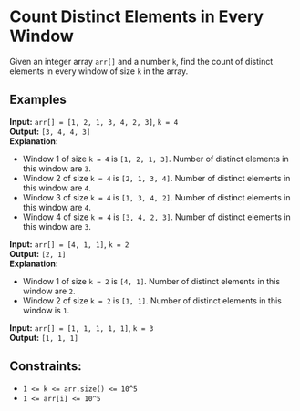 # Count Distinct Elements in Every Window

Given an integer array `arr[]` and a number `k`, find the count of distinct elements in every window of size `k` in the array.

## Examples

**Input:** `arr[] = [1, 2, 1, 3, 4, 2, 3]`, `k = 4`  
**Output:** `[3, 4, 4, 3]`  
**Explanation:** 
- Window 1 of size `k = 4` is `[1, 2, 1, 3]`. Number of distinct elements in this window are `3`. 
- Window 2 of size `k = 4` is `[2, 1, 3, 4]`. Number of distinct elements in this window are `4`.
- Window 3 of size `k = 4` is `[1, 3, 4, 2]`. Number of distinct elements in this window are `4`.
- Window 4 of size `k = 4` is `[3, 4, 2, 3]`. Number of distinct elements in this window are `3`.

**Input:** `arr[] = [4, 1, 1]`, `k = 2`  
**Output:** `[2, 1]`  
**Explanation:** 
- Window 1 of size `k = 2` is `[4, 1]`. Number of distinct elements in this window are `2`. 
- Window 2 of size `k = 2` is `[1, 1]`. Number of distinct elements in this window is `1`. 

**Input:** `arr[] = [1, 1, 1, 1, 1]`, `k = 3`  
**Output:** `[1, 1, 1]`

## Constraints:
- `1 <= k <= arr.size() <= 10^5`
- `1 <= arr[i] <= 10^5`
